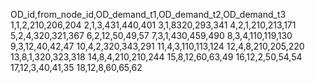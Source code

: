 OD_id,from_node_id,OD_demand_t1,OD_demand_t2,OD_demand_t3
1,1,2,210,206,204
2,1,3,431,440,401
3,1,8320,293,341
4,2,1,210,213,171
5,2,4,320,321,367
6,2,12,50,49,57
7,3,1,430,459,490
8,3,4,110,119,130
9,3,12,40,42,47
10,4,2,320,343,291
11,4,3,110,113,124
12,4,8,210,205,220
13,8,1,320,323,318
14,8,4,210,210,244
15,8,12,60,63,49
16,12,2,50,54,54
17,12,3,40,41,35
18,12,8,60,65,62
